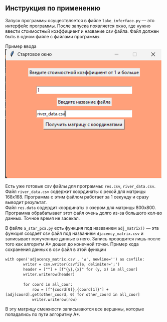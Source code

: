 ## Инструкция по применению  

Запуск программы осуществляется в файле `lake_inferface.py` &mdash; это интерфейс программы. После запуска появляется окно, где нужно ввести стоимостный коэффициент и название csv файла. Файл должен быть в одном файле с файлами программы.

Пример ввода  
![Пример ввода](./image_for_md/first.png)

Есть уже готовые csv файлы для программы: `res.csv`, `river_data.csv`.  
Файл `river_data.csv` содержит координаты с рекой для матрицы 168х168. Программа с этим файлом работает за 1 секунду и сразу выводит результат.  
Файл `res.data` содердит координаты с озером для матрицы 800х800. Программа обрабатывает этот файл очень долго из-за большого кол-во данных. Точное время не засекал.

В файле `a_star_pca.py` есть функция под названием `adj_matrix()`  &mdash;  эта функция создает csv файл под названием `djacency_matrix.csv` и записывает полученные данные в него. Запись проводится лишь после того как алгоритм A* дошел до конечной точки.
Пример кода сохранения данных в csv файл в этой функции
```
with open('adjacency_matrix.csv', 'w', newline='') as csvfile:
        writer = csv.writer(csvfile, delimiter=';')
        header = [""] + [f"{y},{x}" for (y, x) in all_coor]
        writer.writerow(header)
        
        for coord in all_coor:
            row = [f"{coord[0]},{coord[1]}"] + [adj[coord].get(other_coord, 0) for other_coord in all_coor]
            writer.writerow(row)
```
В эту матрицу смежности записываются все вершины, которые попадались по пути алгоритму А*.

